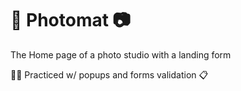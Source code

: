 # 📸 Photomat 📷
The Home page of a photo studio with a landing form

🐱‍💻 Practiced w/ popups and forms validation 📋
